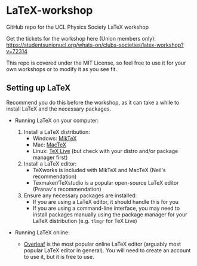 # LaTeX-workshop
GitHub repo for the UCL Physics Society LaTeX workshop

Get the tickets for the workshop here (Union members only): https://studentsunionucl.org/whats-on/clubs-societies/latex-workshop?v=72314

This repo is covered under the MIT License, so feel free to use it for your own workshops or to modify it as you see fit.

## Setting up LaTeX

Recommend you do this before the workshop, as it can take a while to install LaTeX and the necessary packages.

- Running LaTeX on your computer:

  1. Install a LaTeX distribution:
     - Windows: [MikTeX](https://miktex.org/)
     - Mac: [MacTeX](http://www.tug.org/mactex/)
     - Linux: [TeX Live](https://www.tug.org/texlive/) (but check with your distro and/or package manager first)
  2. Install a LaTeX editor:
     - TeXworks is included with MikTeX and MacTeX (Neil's recommendation)
     - Texmaker/TeXstudio is a popular open-source LaTeX editor (Pranav's recommendation)
  3. Ensure any necessary packages are installed:
     - If you are using a LaTeX editor, it should handle this for you
     - If you are using a command-line interface, you may need to install packages manually using the package manager for your LaTeX distribution (e.g. `tlmgr` for TeX Live)

- Running LaTeX online:
  - [Overleaf](https://www.overleaf.com/) is the most popular online LaTeX editor (arguably most popular LaTeX editor in general). You will need to create an account to use it, but it is free to use.

